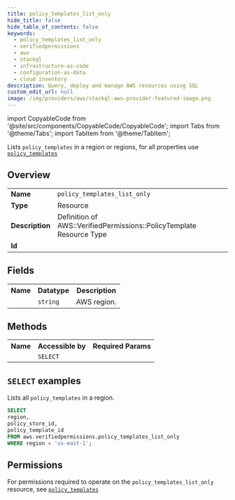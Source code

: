 ```yaml
---
title: policy_templates_list_only
hide_title: false
hide_table_of_contents: false
keywords:
  - policy_templates_list_only
  - verifiedpermissions
  - aws
  - stackql
  - infrastructure-as-code
  - configuration-as-data
  - cloud inventory
description: Query, deploy and manage AWS resources using SQL
custom_edit_url: null
image: /img/providers/aws/stackql-aws-provider-featured-image.png
---
```


import CopyableCode from '@site/src/components/CopyableCode/CopyableCode';
import Tabs from '@theme/Tabs';
import TabItem from '@theme/TabItem';

Lists <code>policy_templates</code> in a region or regions, for all properties use <a href="/providers/aws/serviceName/policy_templates/"><code>policy_templates</code></a>

## Overview
<table><tbody>
<tr><td><b>Name</b></td><td><code>policy_templates_list_only</code></td></tr>
<tr><td><b>Type</b></td><td>Resource</td></tr>
<tr><td><b>Description</b></td><td>Definition of AWS::VerifiedPermissions::PolicyTemplate Resource Type</td></tr>
<tr><td><b>Id</b></td><td><CopyableCode code="aws.verifiedpermissions.policy_templates_list_only" /></td></tr>
</tbody></table>

## Fields
<table><tbody><tr><th>Name</th><th>Datatype</th><th>Description</th></tr><tr><td><CopyableCode code="region" /></td><td><code>string</code></td><td>AWS region.</td></tr>
</tbody></table>

## Methods

<table><tbody>
  <tr>
    <th>Name</th>
    <th>Accessible by</th>
    <th>Required Params</th>
  </tr>
  <tr>
    <td><CopyableCode code="list_resources" /></td>
    <td><code>SELECT</code></td>
    <td><CopyableCode code="region" /></td>
  </tr>
</tbody></table>

## `SELECT` examples
Lists all <code>policy_templates</code> in a region.
```sql
SELECT
region,
policy_store_id,
policy_template_id
FROM aws.verifiedpermissions.policy_templates_list_only
WHERE region = 'us-east-1';
```


## Permissions

For permissions required to operate on the <code>policy_templates_list_only</code> resource, see <a href="/providers/aws/verifiedpermissions/policy_templates/#permissions"><code>policy_templates</code></a>

